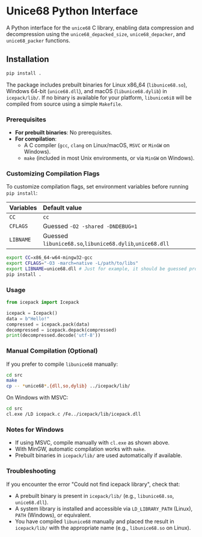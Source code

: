 # Unice68 Python Interface

A Python interface for the `unice68` C library, enabling data compression and decompression using the `unice68_depacked_size`, `unice68_depacker`, and `unice68_packer` functions.

## Installation

```bash
pip install .
```

The package includes prebuilt binaries for Linux x86_64 (`libunice68.so`), Windows 64-bit (`unice68.dll`), and macOS (`libunice68.dylib`) in `icepack/lib/`. If no binary is available for your platform, `libunice6i8` will be compiled from source using a simple `Makefile`.

### Prerequisites

- **For prebuilt binaries**: No prerequisites.
- **For compilation**:
  - A C compiler (`gcc`, `clang` on Linux/macOS, `MSVC` or `MinGW` on Windows).
  - `make` (included in most Unix environments, or via `MinGW` on Windows).

### Customizing Compilation Flags

To customize compilation flags, set environment variables before running `pip install`:

 | Variables | Default value |
 | :-------- | :------------ |
 | `CC`      | `cc`          | 
 | `CFLAGS`  | Guessed `-O2 -shared -DNDEBUG=1` |
 | `LIBNAME` | Guessed `libunice68.so`,`libunice68.dylib`,`unice68.dll` |

```bash
export CC=x86_64-w64-mingw32-gcc
export CFLAGS="-O3 -march=native -L/path/to/libs"
export LIBNAME=unice68.dll # Just for example, it should be guessed properly
pip install .
```

### Usage

```python
from icepack import Icepack

icepack = Icepack()
data = b"Hello!"
compressed = icepack.pack(data)
decompressed = icepack.depack(compressed)
print(decompressed.decode('utf-8'))
```

### Manual Compilation (Optional)

If you prefer to compile `libunice68` manually:

```bash
cd src
make
cp -- *unice68*.{dll,so,dylib} ../icepack/lib/
```

On Windows with MSVC:

```bash
cd src
cl.exe /LD icepack.c /Fe../icepack/lib/icepack.dll
```

### Notes for Windows

- If using MSVC, compile manually with `cl.exe` as shown above.
- With MinGW, automatic compilation works with `make`.
- Prebuilt binaries in `icepack/lib/` are used automatically if available.

### Troubleshooting

If you encounter the error "Could not find icepack library", check that:
- A prebuilt binary is present in `icepack/lib/` (e.g., `libunice68.so`, `unice68.dll`).
- A system library is installed and accessible via `LD_LIBRARY_PATH` (Linux), `PATH` (Windows), or equivalent.
- You have compiled `libunice68` manually and placed the result in `icepack/lib/` with the appropriate name (e.g., `libunice68.so` on Linux).
